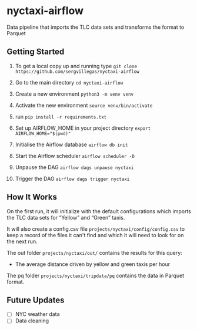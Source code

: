 # nyctaxi-airflow

Data pipeline that imports the TLC data sets and transforms the format to Parquet

## Getting Started

1. To get a local copy up and running type `git clone https://github.com/sergvillegas/nyctaxi-airflow`

2. Go to the main directory `cd nyctaxi-airflow`

3. Create a new environment `python3 -m venv venv`

4. Activate the new environment `source venv/bin/activate`

5. run `pip install -r requirements.txt`

6. Set up AIRFLOW_HOME in your project directory `export AIRFLOW_HOME="$(pwd)"`

7. Initialise the Airflow database `airflow db init`

8. Start the Airflow scheduler `airflow scheduler -D`

9. Unpause the DAG `airflow dags unpause nyctaxi`

10. Trigger the DAG `airflow dags trigger nyctaxi`

## How It Works

On the first run, it will initialize with the default configurations which imports the TLC data sets 
for “Yellow” and “Green” taxis.

It will also create a config.csv file `projects/nyctaxi/config/config.csv` to keep a record of the files it can't find 
and which it will need to look for on the next run.

The out folder `projects/nyctaxi/out/` contains the results for this query:
- The average distance driven by yellow and green taxis per hour

The pq folder `projects/nyctaxi/tripdata/pq` contains the data in Parquet format.

## Future Updates

- [ ] NYC weather data
- [ ] Data cleaning
